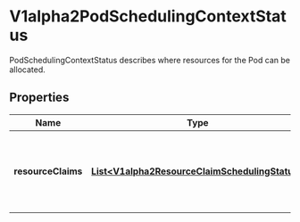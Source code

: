 

# V1alpha2PodSchedulingContextStatus

PodSchedulingContextStatus describes where resources for the Pod can be allocated.
## Properties

Name | Type | Description | Notes
------------ | ------------- | ------------- | -------------
**resourceClaims** | [**List&lt;V1alpha2ResourceClaimSchedulingStatus&gt;**](V1alpha2ResourceClaimSchedulingStatus.md) | ResourceClaims describes resource availability for each pod.spec.resourceClaim entry where the corresponding ResourceClaim uses \&quot;WaitForFirstConsumer\&quot; allocation mode. |  [optional]



